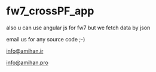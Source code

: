 # fw7_crossPF_app
also u can use angular js for fw7 but we fetch data by json

email us for any source code ;-)

info@amihan.ir

info@amihan.pro
